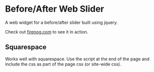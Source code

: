 # Before/After Web Slider
A web widget for a before/after slider built using jquery.

Check out [firenog.com](firenog.com) to see it in action.

## Squarespace
Works well with squarespace. Use the script at the end of the page and include the css as part of the page css (or site-wide css).
